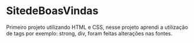 # SitedeBoasVindas
Primeiro projeto utilizando HTML e CSS, nesse projeto aprendi a utilização de tags por exemplo: strong, div, foram feitas alterações nas fontes.
